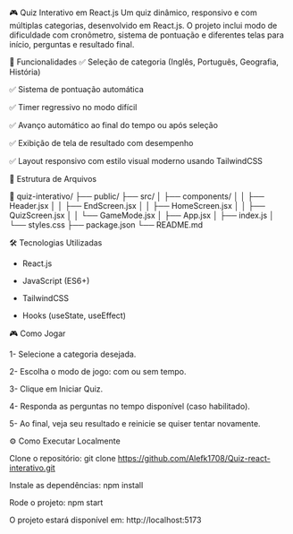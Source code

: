 🎮 Quiz Interativo em React.js
Um quiz dinâmico, responsivo e com múltiplas categorias, desenvolvido em React.js. O projeto inclui modo de dificuldade com cronômetro, sistema de pontuação e diferentes telas para início, perguntas e resultado final.

🚀 Funcionalidades
✅ Seleção de categoria (Inglês, Português, Geografia, História)

✅ Sistema de pontuação automática

✅ Timer regressivo no modo difícil

✅ Avanço automático ao final do tempo ou após seleção

✅ Exibição de tela de resultado com desempenho

✅ Layout responsivo com estilo visual moderno usando TailwindCSS

📂 Estrutura de Arquivos

📁 quiz-interativo/
├── public/
├── src/
│   ├── components/
│   │   ├── Header.jsx
│   │   ├── EndScreen.jsx
│   │   ├── HomeScreen.jsx
│   │   ├── QuizScreen.jsx
│   │   └── GameMode.jsx
│   ├── App.jsx
│   ├── index.js
│   └── styles.css
├── package.json
└── README.md

🛠️ Tecnologias Utilizadas

- React.js

- JavaScript (ES6+)

- TailwindCSS

- Hooks (useState, useEffect)

🎮 Como Jogar

1- Selecione a categoria desejada.

2- Escolha o modo de jogo: com ou sem tempo.

3- Clique em Iniciar Quiz.

4- Responda as perguntas no tempo disponível (caso habilitado).

5- Ao final, veja seu resultado e reinicie se quiser tentar novamente.

⚙️ Como Executar Localmente

Clone o repositório:
git clone https://github.com/Alefk1708/Quiz-react-interativo.git

Instale as dependências:
npm install

Rode o projeto:
npm start

O projeto estará disponível em:
http://localhost:5173
